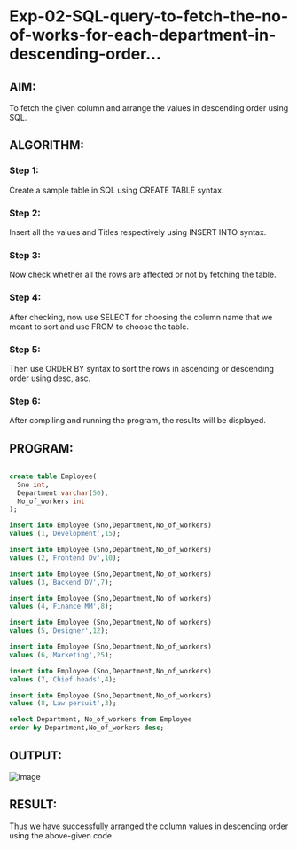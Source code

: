 # Exp-02-SQL-query-to-fetch-the-no-of-works-for-each-department-in-descending-order...

## AIM:

To fetch the given column and arrange the values in descending order using SQL.

## ALGORITHM:

### Step 1: 

Create a sample table in SQL using CREATE TABLE syntax.

### Step 2: 

Insert all the values and Titles respectively using INSERT INTO syntax.

### Step 3:

Now check whether all the rows are affected or not by fetching the table.

### Step 4: 

After checking, now use SELECT for choosing the column name that we meant to sort and use FROM to choose the table.

### Step 5:

Then use ORDER BY syntax to sort the rows in ascending or descending order using desc, asc.

### Step 6:

After compiling and running the program, the results will be displayed.

## PROGRAM:

```sql

create table Employee(
  Sno int,
  Department varchar(50),
  No_of_workers int
);

insert into Employee (Sno,Department,No_of_workers)
values (1,'Development',15);

insert into Employee (Sno,Department,No_of_workers)
values (2,'Frontend Dv',10);

insert into Employee (Sno,Department,No_of_workers)
values (3,'Backend DV',7);

insert into Employee (Sno,Department,No_of_workers)
values (4,'Finance MM',8);

insert into Employee (Sno,Department,No_of_workers)
values (5,'Designer',12);

insert into Employee (Sno,Department,No_of_workers)
values (6,'Marketing',25);

insert into Employee (Sno,Department,No_of_workers)
values (7,'Chief heads',4);

insert into Employee (Sno,Department,No_of_workers)
values (8,'Law persuit',3);

select Department, No_of_workers from Employee
order by Department,No_of_workers desc;

```

## OUTPUT:

![image](https://github.com/gpavithra673/Exp_02_SQL-query-to-fetch-the-no_of_works-for-each-department-in-descending-order/assets/93427264/d1a5e18e-34f7-48c8-878c-9a1392ea8fd0)

## RESULT:

Thus we have successfully arranged the column values in descending order using the above-given code.

